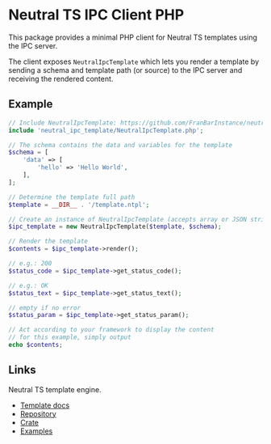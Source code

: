 # Neutral TS IPC Client PHP

This package provides a minimal PHP client for Neutral TS templates using the IPC server.

The client exposes `NeutralIpcTemplate` which lets you render a template by sending a schema
and template path (or source) to the IPC server and receiving the rendered content.

Example
-------

```php
// Include NeutralIpcTemplate: https://github.com/FranBarInstance/neutral-ipc
include 'neutral_ipc_template/NeutralIpcTemplate.php';

// The schema contains the data and variables for the template
$schema = [
    'data' => [
        'hello' => 'Hello World',
    ],
];

// Determine the template full path
$template = __DIR__ . '/template.ntpl';

// Create an instance of NeutralIpcTemplate (accepts array or JSON string for schema)
$ipc_template = new NeutralIpcTemplate($template, $schema);

// Render the template
$contents = $ipc_template->render();

// e.g.: 200
$status_code = $ipc_template->get_status_code();

// e.g.: OK
$status_text = $ipc_template->get_status_text();

// empty if no error
$status_param = $ipc_template->get_status_param();

// Act according to your framework to display the content
// for this example, simply output
echo $contents;

```

Links
-----

Neutral TS template engine.

- [Template docs](https://github.com/FranBarInstance/neutralts-docs/docs/neutralts/doc/)
- [Repository](https://github.com/FranBarInstance/neutralts)
- [Crate](https://crates.io/crates/neutralts)
- [Examples](https://github.com/FranBarInstance/neutralts-docs/tree/master/examples)
